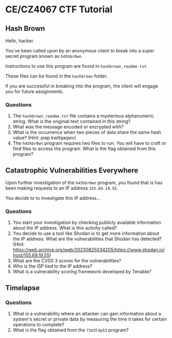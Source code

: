 # CE/CZ4067 CTF Tutorial

## Hash Brown
Hello, hacker. 

You've been called upon by an anonymous client to break into a super secret program known as `h45hbr0wn`.

Instructions to use this program are found in `hashbrown_readme.txt`.

These files can be found in the `hashbrown` folder.

If you are successful in breaking into the program, the client will engage you for future assignments.

### Questions
1. The `hashbrown_readme.txt` file contains a mysterious alphanumeric string. What is the originial text contained in this string?
2. What was the message encoded or encrypted with?
3. What is the occurrence when two pieces of data share the same hash value? (Hint: piap kwttqaqwv)
4. The `h45hbr0wn` program requires two files to run. You will have to craft or find files to access the program. What is the flag obtained from this program?

## Catastrophic Vulnerabilities Everywhere
Upon further investigation of the `h45hbr0wn` program, you found that is has been making requests to an IP address `155.69.19.55`.

You decide to to investigate this IP address...

### Questions
1. You start your investigation by checking publicly available information about the IP address. What is this activity called?
2. You decide to use a tool like Shodan.io to get more information about the IP address. What are the vulnerabilities that Shodan has detected? (Hint: https://web.archive.org/web/20230825034205/https://www.shodan.io/host/155.69.19.55)
3. What are the CVSS 3 scores for the vulnerabilities?
4. Who is the ISP tied to the IP address?
5. What is a vulnerability scoring framework developed by Tenable?

## Timelapse

### Questions
1. What is a vulnerability where an attacker can gain information about a system's secret or private data by measuring the time it takes for certain operations to complete?
2. What is the flag obtained from the `71m3l4p53` program?